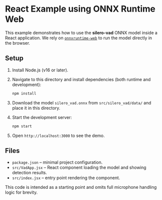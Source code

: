 # React Example using ONNX Runtime Web

This example demonstrates how to use the **silero-vad** ONNX model inside a React application. We rely on [`onnxruntime-web`](https://www.npmjs.com/package/onnxruntime-web) to run the model directly in the browser.

## Setup

1. Install Node.js (v16 or later).
2. Navigate to this directory and install dependencies (both runtime and
   development):


   ```bash
   npm install
   ```
3. Download the model `silero_vad.onnx` from `src/silero_vad/data/` and place it in this directory.
4. Start the development server:
   ```bash
   npm start
   ```
5. Open `http://localhost:3000` to see the demo.

## Files

- `package.json` – minimal project configuration.
- `src/VadApp.jsx` – React component loading the model and showing detection results.
- `src/index.jsx` – entry point rendering the component.

This code is intended as a starting point and omits full microphone handling logic for brevity.
